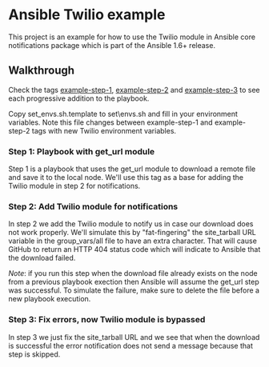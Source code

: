 # Ansible Twilio example
This project is an example for how to use the Twilio module in 
Ansible core notifications package which is part of the Ansible 1.6+ release.

## Walkthrough
Check the tags 
[example-step-1](https://github.com/makaimc/ansible-twilio-example/tree/example-step-1), 
[example-step-2](https://github.com/makaimc/ansible-twilio-example/tree/example-step-2) and
[example-step-3](https://github.com/makaimc/ansible-twilio-example/tree/example-step-3) 
to see each progressive addition to the playbook.

Copy set\_envs.sh.template to set\envs.sh and fill in your environment variables. Note this file
changes between example-step-1 and example-step-2 tags with new Twilio environment variables.


### Step 1: Playbook with get\_url module
Step 1 is a playbook that uses the get\_url module to download a remote file
and save it to the local node. We'll use this tag as a base for adding the
Twilio module in step 2 for notifications.


### Step 2: Add Twilio module for notifications
In step 2 we add the Twilio module to notify us in case our download does
not work properly. We'll simulate this by "fat-fingering" the site\_tarball
URL variable in the group\_vars/all file to have an extra character. That
will cause GitHub to return an HTTP 404 status code which will indicate
to Ansible that the download failed.

*Note*: if you run this step when the download file already exists on the
node from a previous playbook exection then Ansible will assume the get\_url
step was successful. To simulate the failure, make sure to delete the file
before a new playbook execution. 


### Step 3: Fix errors, now Twilio module is bypassed
In step 3 we just fix the site\_tarball URL and we see that when the download
is successful the error notification does not send a message because
that step is skipped.

